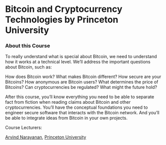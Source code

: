 # Bitcoin and Cryptocurrency Technologies by Princeton University

### About this Course
To really understand what is special about Bitcoin, we need to understand how it works at a technical level. We’ll address the important questions about Bitcoin, such as:

How does Bitcoin work? What makes Bitcoin different? How secure are your Bitcoins? How anonymous are Bitcoin users? What determines the price of Bitcoins? Can cryptocurrencies be regulated? What might the future hold?

After this course, you’ll know everything you need to be able to separate fact from fiction when reading claims about Bitcoin and other cryptocurrencies. You’ll have the conceptual foundations you need to engineer secure software that interacts with the Bitcoin network. And you’ll be able to integrate ideas from Bitcoin in your own projects.

Course Lecturers:

[Arvind Narayanan](https://www.coursera.org/instructor/anarayanan "Arvind's Homepage"), [Princeton University](https://www.princeton.edu/ "Princeton University")
